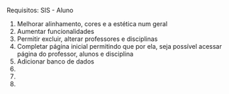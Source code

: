 Requisitos: SIS - Aluno

1. Melhorar alinhamento, cores e a estética num geral
2. Aumentar funcionalidades
3. Permitir excluir, alterar professores e disciplinas
4. Completar página inicial permitindo que por ela, seja possível acessar página do professor, alunos e disciplina
5. Adicionar banco de dados
6. 
7. 
8. 

